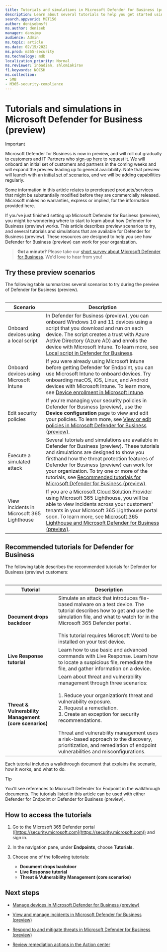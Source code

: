 ```yaml
---
title: Tutorials and simulations in Microsoft Defender for Business (preview)
description: Learn about several tutorials to help you get started using Defender for Business (preview)
search.appverid: MET150
author: denisebmsft
ms.author: deniseb
manager: dansimp 
audience: Admin
ms.topic: article
ms.date: 02/15/2022
ms.prod: m365-security
ms.technology: mdb
localization_priority: Normal
ms.reviewer: inbadian, shlomiakirav
f1.keywords: NOCSH 
ms.collection: 
- SMB
- M365-security-compliance
---
```


# Tutorials and simulations in Microsoft Defender for Business (preview)

> [!IMPORTANT]
> Microsoft Defender for Business is now in preview, and will roll out gradually to customers and IT Partners who [sign-up here](https://aka.ms/mdb-preview) to request it. We will onboard an initial set of customers and partners in the coming weeks and will expand the preview leading up to general availability. Note that preview will launch with an [initial set of scenarios](#try-these-preview-scenarios), and we will be adding capabilities regularly.
> 
> Some information in this article relates to prereleased products/services that might be substantially modified before they are commercially released. Microsoft makes no warranties, express or implied, for the information provided here. 

If you've just finished setting up Microsoft Defender for Business (preview), you might be wondering where to start to learn about how Defender for Business (preview) works. This article describes preview scenarios to try, and several tutorials and simulations that are available for Defender for Business (preview). These resources are designed to help you see how Defender for Business (preview) can work for your organization.

>
> **Got a minute?**
> Please take our <a href="https://microsoft.qualtrics.com/jfe/form/SV_0JPjTPHGEWTQr4y" target="_blank">short survey about Microsoft Defender for Business</a>. We'd love to hear from you!
>

## Try these preview scenarios

The following table summarizes several scenarios to try during the preview of Defender for Business (preview). 
<br/><br/>


| Scenario  | Description  |
|---------|---------|
| Onboard devices using a local script     | In Defender for Business (preview), you can onboard Windows 10 and 11 devices using a script that you download and run on each device. The script creates a trust with Azure Active Directory (Azure AD) and enrolls the device with Microsoft Intune. To learn more, see [Local script in Defender for Business](mdb-onboard-devices.md#local-script-in-defender-for-business).         |
| Onboard devices using Microsoft Intune     | If you were already using Microsoft Intune before getting Defender for Endpoint, you can use Microsoft Intune to onboard devices. Try onboarding macOS, iOS, Linux, and Android devices with Microsoft Intune. To learn more, see [Device enrollment in Microsoft Intune](/mem/intune/enrollment/device-enrollment).        |
| Edit security policies     | If you're managing your security policies in Defender for Business (preview), use the **Device configuration** page to view and edit your policies. To learn more, see [View or edit policies in Microsoft Defender for Business (preview)](mdb-view-edit-policies.md).        |
| Execute a simulated attack   | Several tutorials and simulations are available in Defender for Business (preview). These tutorials and simulations are designed to show you firsthand how the threat protection features of Defender for Business (preview) can work for your organization. To try one or more of the tutorials, see [Recommended tutorials for Microsoft Defender for Business (preview)](#recommended-tutorials-for-defender-for-business).         |
| View incidents in Microsoft 365 Lighthouse     | If you are a [Microsoft Cloud Solution Provider](/partner-center/enrolling-in-the-csp-program) using Microsoft 365 Lighthouse, you will be able to view incidents across your customers' tenants in your Microsoft 365 Lighthouse portal soon. To learn more, see [Microsoft 365 Lighthouse and Microsoft Defender for Business (preview)](mdb-lighthouse-integration.md).       |


## Recommended tutorials for Defender for Business

The following table describes the recommended tutorials for Defender for Business (preview) customers:
<br/><br/>


| Tutorial  | Description  |
|---------|---------|
| **Document drops backdoor**     | Simulate an attack that introduces file-based malware on a test device. The tutorial describes how to get and use the simulation file, and what to watch for in the Microsoft 365 Defender portal. <br/><br/>This tutorial requires Microsoft Word to be installed on your test device.   |
| **Live Response tutorial**     | Learn how to use basic and advanced commands with Live Response. Learn how to locate a suspicious file, remediate the file, and gather information on a device.   |
| **Threat & Vulnerability Management (core scenarios)**     | Learn about threat and vulnerability management through three scenarios: <br/><br/>1. Reduce your organization’s threat and vulnerability exposure. <br/>2. Request a remediation. <br/>3. Create an exception for security recommendations. <br/><br/> Threat and vulnerability management uses a risk-based approach to the discovery, prioritization, and remediation of endpoint vulnerabilities and misconfigurations.      |

Each tutorial includes a walkthrough document that explains the scenario, how it works, and what to do.

> [!TIP]
> You'll see references to Microsoft Defender for Endpoint in the walkthrough documents. The tutorials listed in this article can be used with either Defender for Endpoint or Defender for Business (preview).

## How to access the tutorials

1. Go to the Microsoft 365 Defender portal ([https://security.microsoft.com](https://security.microsoft.com)) and sign in.

2. In the navigation pane, under **Endpoints**, choose **Tutorials**.

3. Choose one of the following tutorials:

   - **Document drops backdoor**
   - **Live Response tutorial**
   - **Threat & Vulnerability Management (core scenarios)**

## Next steps

- [Manage devices in Microsoft Defender for Business (preview)](mdb-manage-devices.md)

- [View and manage incidents in Microsoft Defender for Business (preview)](mdb-view-manage-incidents.md)

- [Respond to and mitigate threats in Microsoft Defender for Business (preview)](mdb-respond-mitigate-threats.md)

- [Review remediation actions in the Action center](mdb-review-remediation-actions.md)